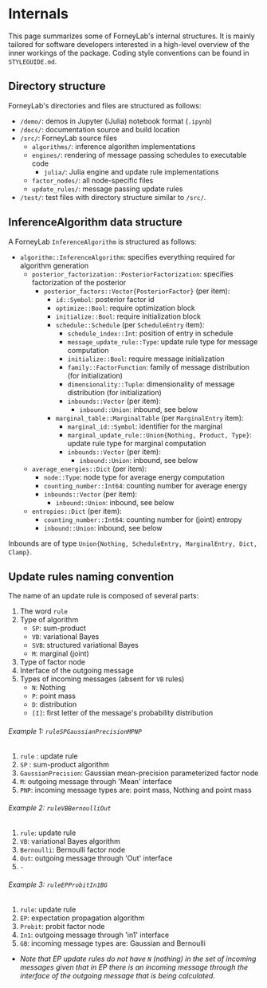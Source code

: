 # Internals

This page summarizes some of ForneyLab's internal structures. It is mainly tailored for software developers interested in a high-level overview of the inner workings of the package. Coding style conventions can be found in `STYLEGUIDE.md`.

## Directory structure

ForneyLab's directories and files are structured as follows:

- `/demo/`: demos in Jupyter (iJulia) notebook format (`.ipynb`)
- `/docs/`: documentation source and build location
- `/src/`: ForneyLab source files
    - `algorithms/`: inference algorithm implementations
    - `engines/`: rendering of message passing schedules to executable code
        - `julia/`: Julia engine and update rule implementations
    - `factor_nodes/`: all node-specific files
    - `update_rules/`: message passing update rules
- `/test/`: test files with directory structure similar to `/src/`.


## InferenceAlgorithm data structure

A ForneyLab `InferenceAlgorithm` is structured as follows:

- `algorithm::InferenceAlgorithm`: specifies everything required for algorithm generation
    - `posterior_factorization::PosteriorFactorization`: specifies factorization of the posterior
        - `posterior_factors::Vector{PosteriorFactor}` (per item):
            - `id::Symbol`: posterior factor id
            - `optimize::Bool`: require optimization block
            - `initialize::Bool`: require initialization block
            - `schedule::Schedule` (per `ScheduleEntry` item):
                - `schedule_index::Int`: position of entry in schedule
                - `message_update_rule::Type`: update rule type for message computation
                - `initialize::Bool`: require message initialization
                - `family::FactorFunction`: family of message distribution (for initialization)
                - `dimensionality::Tuple`: dimensionality of message distribution (for initialization)
                - `inbounds::Vector` (per item):
                    - `inbound::Union`: inbound, see below
            - `marginal_table::MarginalTable` (per `MarginalEntry` item):
                - `marginal_id::Symbol`: identifier for the marginal
                - `marginal_update_rule::Union{Nothing, Product, Type}`: update rule type for marginal computation
                - `inbounds::Vector` (per item):
                    - `inbound::Union`: inbound, see below
    - `average_energies::Dict` (per item):
        - `node::Type`: node type for average energy computation
        - `counting_number::Int64`: counting number for average energy
        - `inbounds::Vector` (per item):
            - `inbound::Union`: inbound, see below
    - `entropies::Dict` (per item):
        - `counting_number::Int64`: counting number for (joint) entropy
        - `inbound::Union`: inbound, see below

Inbounds are of type `Union{Nothing, ScheduleEntry, MarginalEntry, Dict, Clamp}`.


## Update rules naming convention

The name of an update rule is composed of several parts:
1. The word `rule`
2. Type of algorithm
    - `SP`: sum-product
    - `VB`: variational Bayes
    - `SVB`: structured variational Bayes
    - `M`: marginal (joint)
3. Type of factor node
4. Interface of the outgoing message
5. Types of incoming messages (absent for `VB` rules)
    - `N`: Nothing
    - `P`: point mass
    - `D`: distribution
    - `[I]`: first letter of the message's probability distribution


###### Example 1: `ruleSPGaussianPrecisionMPNP`
1. `rule` : update rule
2. `SP` : sum-product algorithm
3. `GaussianPrecision`: Gaussian mean-precision parameterized factor node
4. `M`: outgoing message through 'Mean' interface
5. `PNP`: incoming message types are: point mass, Nothing and point mass



###### Example 2: `ruleVBBernoulliOut`
1. `rule`: update rule
2. `VB`: variational Bayes algorithm
3. `Bernoulli`: Bernoulli factor node
4. `Out`: outgoing message through 'Out' interface
5. `-`


###### Example 3: `ruleEPProbitIn1BG`
1. `rule`: update rule
2. `EP`: expectation propagation algorithm
3. `Probit`: probit factor node
4. `In1`: outgoing message through 'in1' interface
5. `GB`: incoming message types are: Gaussian and Bernoulli
* *Note that EP update rules do not have `N` (nothing) in the set of incoming messages given that in EP there is an incoming message through the interface of the outgoing message that is being calculated.*

